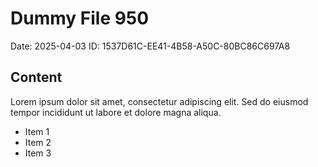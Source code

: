 # Dummy File 950

Date: 2025-04-03
ID: 1537D61C-EE41-4B58-A50C-80BC86C697A8

## Content

Lorem ipsum dolor sit amet, consectetur adipiscing elit.
Sed do eiusmod tempor incididunt ut labore et dolore magna aliqua.

* Item 1
* Item 2
* Item 3


